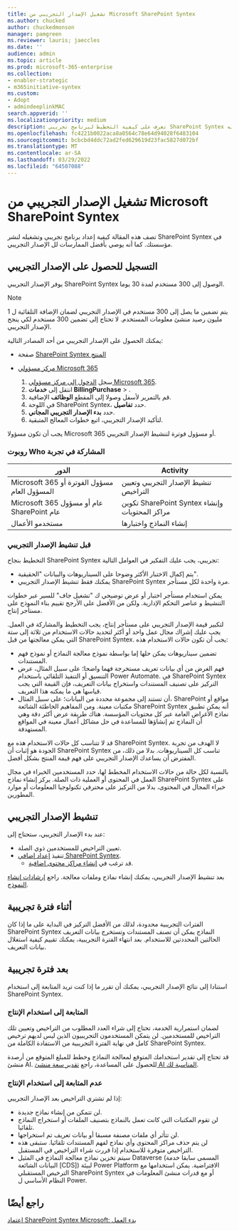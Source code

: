 ```yaml
---
title: تشغيل الإصدار التجريبي من Microsoft SharePoint Syntex
ms.author: chucked
author: chuckedmonson
manager: pamgreen
ms.reviewer: lauris; jaeccles
ms.date: ''
audience: admin
ms.topic: article
ms.prod: microsoft-365-enterprise
ms.collection:
- enabler-strategic
- m365initiative-syntex
ms.custom:
- Adopt
- admindeeplinkMAC
search.appverid: ''
ms.localizationpriority: medium
description: تعرف على كيفية التخطيط لبرنامج تجريبي SharePoint Syntex في مؤسستك، ثم التسجيل فيه وتشغيله.
ms.openlocfilehash: fc4221b0022aca8a0564c78e64d94028f6483104
ms.sourcegitcommit: bcbcbd4ddc72ad2fed629619d23fac5827d072bf
ms.translationtype: MT
ms.contentlocale: ar-SA
ms.lasthandoff: 03/29/2022
ms.locfileid: "64507088"
---
```

# <a name="run-a-trial-of-microsoft-sharepoint-syntex"></a>تشغيل الإصدار التجريبي من Microsoft SharePoint Syntex

تصف هذه المقالة كيفية إعداد برنامج تجريبي وتشغيله لنشر SharePoint Syntex في مؤسستك. كما أنه يوصي بأفضل الممارسات لل الإصدار التجريبي.

## <a name="sign-up-for-a-trial"></a>التسجيل للحصول على الإصدار التجريبي

يوفر الإصدار التجريبي SharePoint Syntex الوصول إلى 300 مستخدم لمدة 30 يوما.

> [!NOTE]
> يتم تضمين ما يصل إلى 300 مستخدم في الإصدار التجريبي لضمان الإضافة التلقائية ل 1 مليون رصيد منشئ معلومات المستخدم. لا تحتاج إلى تضمين 300 مستخدم لكي ينجح الإصدار التجريبي.

يمكنك الحصول على الإصدار التجريبي من أحد المصادر التالية:

- صفحة [SharePoint Syntex المنتج](https://www.microsoft.com/microsoft-365/enterprise/sharepoint-syntex?activetab=pivot:overviewtab)

- [مركز مسؤولي Microsoft 365](https://admin.microsoft.com)
    1. سجل [الدخول إلى مركز مسؤولي Microsoft 365](https://admin.microsoft.com).
    2. انتقل إلى **خدمات BillingPurchase** > .<a href="https://go.microsoft.com/fwlink/p/?linkid=868433" target="_blank"></a>
    3. قم بالتمرير لأسفل وصولا إلى المقطع **الوظائف** الإضافية.
    4. في اللوحة SharePoint Syntex، حدد **تفاصيل**.
    5. حدد **بدء الإصدار التجريبي المجاني**.
    6. لتأكيد الإصدار التجريبي، اتبع خطوات المعالج المتبقية.

يجب أن تكون مسؤولا Microsoft 365 أو مسؤول فوترة لتنشيط الإصدار التجريبي.

### <a name="who-should-be-involved-in-a-trial"></a>روبوت Who المشاركة في تجربة

|الدور|Activity|
|---|---|
|Microsoft 365 مسؤول الفوترة أو المسؤول العام|تنشيط الإصدار التجريبي وتعيين التراخيص|
|Microsoft 365 عام أو مسؤول SharePoint عام|تكوين SharePoint Syntex وإنشاء مراكز المحتويات|
|مستخدمو الأعمال|إنشاء النماذج واختبارها|

### <a name="before-you-activate-a-trial"></a>قبل تنشيط الإصدار التجريبي

التخطيط بنجاح SharePoint Syntex تجريبي، يجب عليك التفكير في العوامل التالية:

- يتم إكمال الاختبار الأكثر وضوحا على السيناريوهات والبيانات "الحقيقية".
- يمكنك فقط تنشيط الإصدار التجريبي SharePoint Syntex مرة واحدة لكل مستأجر.

يمكن استخدام مستأجر اختبار أو عرض توضيحي ك "تشغيل جاف" للسير عبر خطوات التنشيط و عناصر التحكم الإدارية. ولكن من الأفضل على الأرجح تقييم بناء النموذج على مستأجر إنتاج.

لتكبير قيمة الإصدار التجريبي على مستأجر إنتاج، يجب التخطيط والمشاركة في العمل. يجب عليك إشراك مجال عمل واحد أو أكثر لتحديد حالات الاستخدام من ثلاثة إلى ستة التي يمكن معالجتها من قبل SharePoint Syntex. يجب أن تكون حالات الاستخدام هذه:

- تضمين سيناريوهات يمكن حلها إما بواسطة نموذج معالجة النماذج أو نموذج فهم المستندات.
- فهم الغرض من أي بيانات تعريف مستخرجة فهما واضحا؛ على سبيل المثال، عرض التنسيق أو التنفيذ التلقائي باستخدام Power Automate. في SharePoint Syntex التركيز على تصنيف المستندات واستخراج بيانات التعريف، فإن القيمة التي يجب قياسها هي ما يمكنه هذا التعريف.
- أن تستند إلى مجموعة محددة من البيانات؛ على سبيل المثال، SharePoint مواقع أو مكتبات معينة. ومن المفاهيم الخاطئة الشائعة SharePoint Syntex أنه يمكن تطبيق نماذج الأغراض العامة عبر كل محتويات المؤسسة. هناك طريقة عرض أكثر دقة وهي أن النماذج تم إنشاؤها للمساعدة في حل مشاكل أعمال معينة في المواقع المستهدفة.

قد لا تتناسب كل حالات الاستخدام هذه مع SharePoint Syntex. لا الهدف من تجربة الجودة هو إثبات أن SharePoint Syntex تناسب كل السيناريوهات. بدلا من ذلك، من المفترض أن يساعدك الإصدار التجريبي على فهم قيمة المنتج بشكل أفضل.

بالنسبة لكل حالة من حالات الاستخدام المخطط لها، حدد المستخدمين الخبراء في مجال العمل في المحتوى أو العملية ذات الصلة. يركز إنشاء نماذج SharePoint Syntex على خبراء المجال في المحتوى، بدلا من التركيز على محترفي تكنولوجيا المعلومات أو موارد المطورين.

## <a name="activate-a-trial"></a>تنشيط الإصدار التجريبي

عند بدء الإصدار التجريبي، ستحتاج إلى:

- تعيين التراخيص للمستخدمين ذوي الصلة.
- تنفيذ [إعداد إضافي SharePoint Syntex](set-up-content-understanding.md).
  - قد ترغب في [إنشاء مراكز محتوى إضافية](create-a-content-center.md).

بعد تنشيط الإصدار التجريبي، يمكنك إنشاء نماذج وملفات معالجة. راجع [إرشادات إنشاء النموذج](create-a-content-center.md).

## <a name="during-a-trial"></a>أثناء فترة تجريبية

الفترات التجريبية محدودة، لذلك من الأفضل التركيز في البداية على ما إذا كان SharePoint Syntex النماذج يمكن أن تصنف المستندات وتستخرج بيانات التعريف الحالتين المحددتين للاستخدام. بعد انتهاء الفترة التجريبية، يمكنك تقييم كيفية استغلال بيانات التعريف.

## <a name="after-a-trial"></a>بعد فترة تجريبية

استنادا إلى نتائج الإصدار التجريبي، يمكنك أن تقرر ما إذا كنت تريد المتابعة إلى استخدام SharePoint Syntex.

### <a name="proceed-to-production-use"></a>المتابعة إلى استخدام الإنتاج

لضمان استمرارية الخدمة، تحتاج إلى شراء العدد المطلوب من التراخيص وتعيين تلك التراخيص للمستخدمين. لن يتمكن المستخدمون التجريبيون الذين ليس لديهم ترخيص كامل في نهاية الفترة التجريبية من الاستفادة الكاملة من SharePoint Syntex.

قد تحتاج إلى تقدير استخدامك المتوقع لمعالجة النماذج وخطط للمبلغ المتوقع من أرصدة منشئ AI. للحصول على المساعدة، راجع [تقدير سعة منشئ AI المناسبة لك](https://powerapps.microsoft.com/ai-builder-calculator/).

### <a name="dont-proceed-to-production-use"></a>عدم المتابعة إلى استخدام الإنتاج

إذا لم تشتري التراخيص بعد الإصدار التجريبي:

- لن تتمكن من إنشاء نماذج جديدة.
- لن تقوم المكتبات التي كانت تعمل بالنماذج بتصنيف الملفات أو استخراج النماذج تلقائيا.
- لن تتأثر أي ملفات مصنفة مسبقا أو بيانات تعريف تم استخراجها.
- لن يتم حذف مراكز المحتوى وأي نماذج لفهم المستندات تلقائيا. ستبقى هذه التراخيص متوفرة للاستخدام إذا قررت شراء التراخيص في المستقبل.
- سيتم تخزين نماذج معالجة النماذج في المثيل Dataverse (المسمى سابقا خدمة البيانات الشائعة [CDS]) لبيئة Power Platform الافتراضية. يمكن استخدامها مع الترخيص المستقبلي SharePoint Syntex أو مع قدرات منشئ المعلومات في النظام الأساسي ل Power.

## <a name="see-also"></a>راجع أيضًا

[اعتماد SharePoint Syntex Microsoft: بدء العمل](adoption-getstarted.md)
